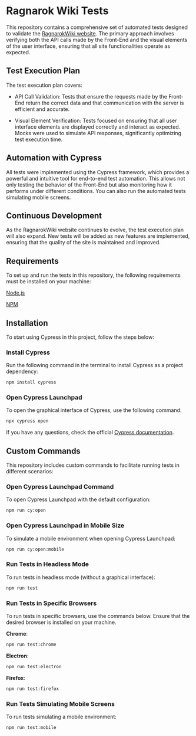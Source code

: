 # Ragnarok Wiki Tests

This repository contains a comprehensive set of automated tests designed to validate the [RagnarokWiki website](https://www.ragnarokwiki.com.br). The primary approach involves verifying both the API calls made by the Front-End and the visual elements of the user interface, ensuring that all site functionalities operate as expected.

## Test Execution Plan

The test execution plan covers:

* API Call Validation: Tests that ensure the requests made by the Front-End return the correct data and that communication with the server is efficient and accurate.

* Visual Element Verification: Tests focused on ensuring that all user interface elements are displayed correctly and interact as expected. Mocks were used to simulate API responses, significantly optimizing test execution time.

## Automation with Cypress

All tests were implemented using the Cypress framework, which provides a powerful and intuitive tool for end-to-end test automation. This allows not only testing the behavior of the Front-End but also monitoring how it performs under different conditions. You can also run the automated tests simulating mobile screens.

## Continuous Development

As the RagnarokWiki website continues to evolve, the test execution plan will also expand. New tests will be added as new features are implemented, ensuring that the quality of the site is maintained and improved.

## Requirements

To set up and run the tests in this repository, the following requirements must be installed on your machine:

[Node.js](https://nodejs.org/en/download/package-manager)

[NPM](https://github.com/npm/cli/releases/tag/v10.8.2)

## Installation

To start using Cypress in this project, follow the steps below:

### Install Cypress

Run the following command in the terminal to install Cypress as a project dependency:

``` bash
npm install cypress
```

### Open Cypress Launchpad

To open the graphical interface of Cypress, use the following command:

``` bash
npx cypress open
```

If you have any questions, check the official [Cypress documentation](https://docs.cypress.io/guides/getting-started/installing-cypress).

## Custom Commands

This repository includes custom commands to facilitate running tests in different scenarios:

### Open Cypress Launchpad Command

To open Cypress Launchpad with the default configuration:

``` bash
npm run cy:open
```

### Open Cypress Launchpad in Mobile Size

To simulate a mobile environment when opening Cypress Launchpad:

``` bash
npm run cy:open:mobile
```

### Run Tests in Headless Mode

To run tests in headless mode (without a graphical interface):

``` bash
npm run test
```

### Run Tests in Specific Browsers

To run tests in specific browsers, use the commands below. Ensure that the desired browser is installed on your machine.

**Chrome**:

``` bash
npm run test:chrome
```

**Electron**:

``` bash
npm run test:electron
```

**Firefox**:

``` bash
npm run test:firefox
```

### Run Tests Simulating Mobile Screens

To run tests simulating a mobile environment:

``` bash
npm run test:mobile
```

